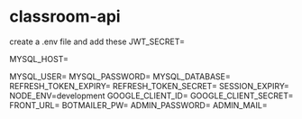 # classroom-api

create a .env file and add these
JWT_SECRET=

MYSQL_HOST=

MYSQL_USER=
MYSQL_PASSWORD=
MYSQL_DATABASE=
REFRESH_TOKEN_EXPIRY=
REFRESH_TOKEN_SECRET=
SESSION_EXPIRY=
NODE_ENV=development
GOOGLE_CLIENT_ID=
GOOGLE_CLIENT_SECRET=
FRONT_URL=
BOTMAILER_PW=
ADMIN_PASSWORD=
ADMIN_MAIL=
